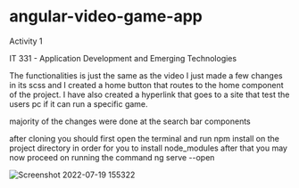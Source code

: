 # angular-video-game-app

Activity 1

IT 331 - Application Development and Emerging Technologies

The functionalities is just the same as the video I just made a few changes in its scss and I created a home button that routes to the home component of the project. I have also created a hyperlink that goes to a site that test the users pc if it can run a specific game.

majority of the changes were done at the search bar components

after cloning you should first open the terminal and run npm install on the project directory in order for you to install node_modules after that you may now proceed on running the command ng serve --open

![Screenshot 2022-07-19 155322](https://user-images.githubusercontent.com/108327522/179697334-19325fb0-37e6-47b2-8a6d-49b1afdfbb52.jpg)
